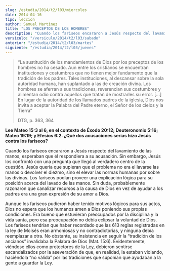 ```yaml
---
slug: /estudia/2014/t2/l03/miercoles
date: 2014-04-16
tipo: leccion
author: Samuel Martínez
title: "LOS PRECEPTOS DE LOS HOMBRES"
description: "Cuando los fariseos encararon a Jesús respecto del lavamiento de las manos, esperaban que él respondiera a su acusación. Sin embargo, Jesús los confrontó con una pregunta que llegó al verdadero centro de la cuestión. Jesús quería que supieran que el problema no era el lavarse las manos o devolver el diezmo, sino el..."
versiculo: "/versiculo/2014/t2/l03/sabado"
anterior: "/estudia/2014/t2/l03/martes"
siguiente: "/estudia/2014/t2/l03/jueves"
---
```


> “La sustitución de los mandamientos de Dios por los preceptos de los hombres no ha cesado. Aun entre los cristianos se encuentran instituciones y costumbres que no tienen mejor fundamento que la tradición de los padres. Tales instituciones, al descansar sobre la sola autoridad humana, han suplantado a las de creación divina. Los hombres se aferran a sus tradiciones, reverencian sus costumbres y alimentan odio contra aquellos que tratan de mostrarles su error. [...] En lugar de la autoridad de los llamados padres de la iglesia, Dios nos invita a aceptar la Palabra del Padre eterno, el Señor de los cielos y la Tierra”
>
> DTG, p. 363, 364

**Lee Mateo 15:3 al 6, en el contexto de Éxodo 20:12; Deuteronomio 5:16; Mateo 19:19; y Efesios 6:2. ¿Qué dos acusaciones serias hizo Jesús contra los fariseos?**

Cuando los fariseos encararon a Jesús respecto del lavamiento de las manos, esperaban que él respondiera a su acusación. Sin embargo, Jesús los confrontó con una pregunta que llegó al verdadero centro de la cuestión. Jesús quería que supieran que el problema no era el lavarse las manos o devolver el diezmo, sino el elevar las normas humanas por sobre las divinas. Los fariseos podían proveer una explicación lógica para su posición acerca del lavado de las manos. Sin duda, probablemente razonaron que canalizar recursos a la causa de Dios en vez de ayudar a los padres era una gran expresión de su amor a Dios.

Aunque los fariseos pudieron haber tenido motivos lógicos para sus actos, Dios no espera que los humanos amen a Dios poniendo sus propias condiciones. Era bueno que estuvieran preocupados por la disciplina y la vida santa, pero esa preocupación no debía eclipsar la voluntad de Dios. Los fariseos tendrían que haber recordado que las 613 reglas registradas en la ley de Moisés eran armoniosas y no contradictorias, y ninguna debía reemplazar a otra. No obstante, su insistencia en seguir la “tradición de los ancianos” invalidaba la Palabra de Dios (Mat. 15:6). Evidentemente, viéndose ellos como protectores de la Ley, debieron sentirse escandalizados por la aseveración de que, en realidad, la estaban violando, haciéndola “no válida” por las tradiciones que suponían que ayudaban a la gente a guardar la Ley.
